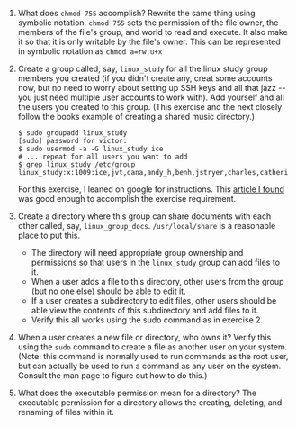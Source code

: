 1. What does `chmod 755` accomplish? Rewrite the same thing using symbolic notation.
    `chmod 755` sets the permission of the file owner, the members of the file's group, and world to read and execute. It also make it so that it is only writable by the file's owner. This can be represented in symbolic notation as `chmod a=rw,u+x`

2. Create a group called, say, `linux_study` for all the linux study group members you created (if you didn't create any, creat some accounts now, but no need to worry about setting up SSH keys and all that jazz -- you just need multiple user accounts to work with). Add yourself and all the users you created to this group. (This exercise and the next closely follow the books example of creating a shared music directory.)

    ```terminal
    $ sudo groupadd linux_study
    [sudo] password for victor:
    $ sudo usermod -a -G linux_study ice
    # ... repeat for all users you want to add
    $ grep linux_study /etc/group
    linux_study:x:1009:ice,jvt,dana,andy_h,benh,jstryer,charles,catherine
    ```
    
    For this exercise, I leaned on google for instructions. This [article I found](https://www.techrepublic.com/article/how-to-create-users-and-groups-in-linux-from-the-command-line/) was good enough to accomplish the exercise requirement.

3. Create a directory where this group can share documents with each other called, say, `linux_group_docs`. `/usr/local/share` is a reasonable place to put this.
   - The directory will need appropriate group ownership and permissions so that users in the `linux_study` group can add files to it.
   - When a user adds a file to this directory, other users from the group (but no one else) should be able to edit it.
   - If a user creates a subdirectory to edit files, other users should be able view the contents of this subdirectory and add files to it.
   - Verify this all works using the sudo command as in exercise 2.
   
1. When a user creates a new file or directory, who owns it? Verify this using the `sudo` command to create a file as another user on your system. (Note: this command is normally used to run commands as the root user, but can actually be used to run a command as any user on the system. Consult the man page to figure out how to do this.)


1. What does the executable permission mean for a directory?
    The executable permission for a directory allows the creating, deleting, and renaming of files within it.

